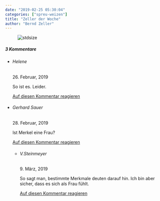 ```yaml
---
date: "2019-02-25 05:30:04"
categories: ["spreu-weizen"]
title: "Zeller der Woche"
author: "Bernd Zeller"
---
```



<figure>
<img src="https://www.publicomag.com/wp-content/uploads/2019/02/Quotensprung.jpg" alt=stdsize>
</figure>


<!--more-->
<h5 class="comments-h">
3 Kommentare </h5>
<ul class="commentlist">
<li class="comment even thread-even depth-1 clearfix" id="li-comment-8762">
<h6 class="author">Helene</h6> <span class="date">26. Februar, 2019</span>



So ist es. Leider.

<a rel="nofollow" class="comment-reply-link" href="#comment-8762" data-commentid="8762" data-postid="8379" data-belowelement="comment-8762" data-respondelement="respond" data-replyto="Antworte auf Helene" aria-label="Antworte auf Helene">Auf diesen Kommentar reagieren</a> 


</li>
<li class="comment odd alt thread-odd thread-alt depth-1 clearfix" id="li-comment-8815">
<h6 class="author">Gerhard Sauer</h6> <span class="date">28. Februar, 2019</span>



Ist Merkel eine Frau?

<a rel="nofollow" class="comment-reply-link" href="#comment-8815" data-commentid="8815" data-postid="8379" data-belowelement="comment-8815" data-respondelement="respond" data-replyto="Antworte auf Gerhard Sauer" aria-label="Antworte auf Gerhard Sauer">Auf diesen Kommentar reagieren</a> 


<ul class="children">
<li class="comment even depth-2 clearfix" id="li-comment-9003">
<h6 class="author">V.Steinmeyer</h6> <span class="date">9. März, 2019</span>



So sagt man, bestimmte Merkmale deuten darauf hin. Ich bin aber sicher, dass es sich als Frau fühlt.

<a rel="nofollow" class="comment-reply-link" href="#comment-9003" data-commentid="9003" data-postid="8379" data-belowelement="comment-9003" data-respondelement="respond" data-replyto="Antworte auf V.Steinmeyer" aria-label="Antworte auf V.Steinmeyer">Auf diesen Kommentar reagieren</a> 


</li>
</ul>
</li>
</ul>
